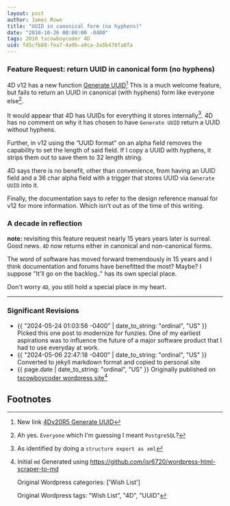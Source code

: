 ```yaml
---
layout: post
author: James Rowe
title: "UUID in canonical form (no hyphens)"
date: "2010-10-26 00:00:00 -0400"
tags: 2010 txcowboycoder 4D
uid: fd5cfb88-fea7-4a9b-a9ca-3a5b470fa8fa
---
```


### Feature Request: return UUID in canonical form (no hyphens)

4D v12 has a new function [Generate UUID](http://doc.4d.com/4D-Language-Reference-12/Tools/Generate-UUID.301-186324.en.html)[^1] This is a much welcome feature, but fails to return an UUID in canonical (with hyphens) form like everyone else[^2].

It would appear that 4D has UUIDs for everything it stores internally[^3]. 4D has no comment on why it has chosen to have `Generate UUID` return a UUID without hyphens.

Further, in v12 using the “UUID format” on an alpha field removes the capability to set the length of said field. If I copy a UUID with hyphens, it strips them out to save them to 32 length string.

4D says there is no benefit, other than convenience, from having an UUID field and a 36 char alpha field with a trigger that stores UUID via `Generate UUID` into it.

Finally, the documentation says to refer to the design reference manual for v12 for more information. Which isn’t out as of the time of this writing.

### A decade in reflection

**note:** revisiting this feature request nearly 15 years years later is surreal. Good news. `4D` now returns either in canonical and non-canonical forms.

The word of software has moved forward tremendously in 15 years and I think documentation and forums have benefitted the most? Maybe? I suppose "It'll go on the backlog.." has its own special place.

Don't worry `4D`, you still hold a special place in my heart.

---

### Significant Revisions

- {{ "2024-05-24 01:03:56 -0400" | date_to_string: "ordinal", "US" }} Picked this one post to modernize for funzies. One of my earliest aspirations was to influence the future of a major software product that I had to use everyday at work.
- {{ "2024-05-06 22:47:18 -0400" | date_to_string: "ordinal", "US" }} Converted to jekyll markdown format and copied to personal site
- {{ page.date | date_to_string: "ordinal", "US" }} Originally published on [txcowboycoder wordpress site](https://txcowboycoder.wordpress.com/2010/10/26/uuid-in-canonical-form/)[^draft]

## Footnotes

[^1]: New link [4Dv20R5 Generate UUID](https://doc.4d.com/4Dv20R5/4D/20-R5/Generate-UUID.301-6817829.en.html#186330)

[^2]: Ah yes. `Everyone` which I'm guessing I meant `PostgreSQL`?

[^3]: As identified by doing a `structure export as xml`

[^draft]: Initial `md` Generated using <https://github.com/jsr6720/wordpress-html-scraper-to-md>

    Original Wordpress categories: ['Wish List']

    Original Wordpress tags: "Wish List", "4D", "UUID"